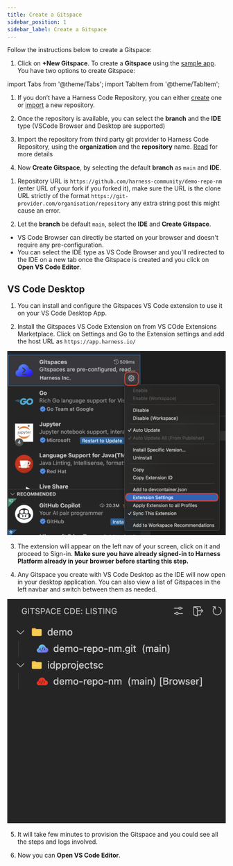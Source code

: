 ```yaml
---
title: Create a Gitspace
sidebar_position: 1
sidebar_label: Create a Gitspace
---
```


Follow the instructions below to create a Gitspace:

1. Click on **+New Gitspace**. To create a **Gitspace** using the [sample app](https://github.com/harness-community/demo-repo-nm). You have two options to create Gitspace:


import Tabs from '@theme/Tabs';
import TabItem from '@theme/TabItem';

<Tabs queryString="Create Gitspace">
<TabItem value="using-harness-code" label="Using Harness Code">

1. If you don’t have a Harness Code Repository, you can either [create](https://developer.harness.io/docs/code-repository/config-repos/create-repo) one or [import](https://developer.harness.io/docs/code-repository/config-repos/import-repo) a new repository. 

2. Once the repository is available, you can select the **branch** and the **IDE** type (VSCode Browser and Desktop are supported)

3. Import the repository from third party git provider to Harness Code Repository, using the **organization** and the **repository** name. [Read](https://developer.harness.io/docs/code-repository/config-repos/import-repo) for more details

4. Now **Create Gitspace**, by selecting the default **branch** as `main` and **IDE**.

</TabItem>
<TabItem value="other-public-git-repositories" label="Other Public Git Repositories">

1. Repository URL is `https://github.com/harness-community/demo-repo-nm` (enter URL of your fork if you forked it), make sure the URL is the clone URL strictly of the format `https://git-provider.com/organisation/repository` any extra string post this might cause an error.

2. Let the **branch** be default `main`, select the **IDE** and **Create Gitspace**.

</TabItem>
</Tabs>

<Tabs queryString="Select IDE">
<TabItem value="vs-code-online" label="VS Code Browser">

- VS Code Browser can directly be started on your browser and doesn't require any pre-configuration. 
- You can select the IDE type as VS Code Browser and you'll redirected to the IDE on a new tab once the Gitspace is created and you click on **Open VS Code Editor**. 


</TabItem>
<TabItem value="vs-code-desktop" label="VS Code Desktop">

## VS Code Desktop

1. You can install and configure the Gitspaces VS Code extension to use it on your VS Code Desktop App.

2. Install the Gitspaces VS Code Extension on from VS COde Extensions Marketplace. Click on Settings and Go to the Extension settings and add the host URL as `https://app.harness.io/`  

![](./static/settings-vs-code-extension.png)

3. The extension will appear on the left nav of your screen, click on it and proceed to Sign-in. **Make sure you have already signed-in to Harness Platform already in your browser before starting this step.**

4. Any Gitspace you create with VS Code Desktop as the IDE will now open in your desktop application. You can also view a list of Gitspaces in the left navbar and switch between them as needed. 

![](./static/cde-listing.png)

</TabItem>
</Tabs>

5. It will take few minutes to provision the Gitspace and you could see all the steps and logs involved. 

6. Now you can **Open VS Code Editor**. 